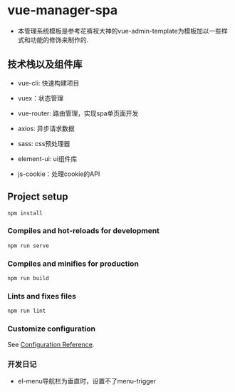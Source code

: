 # vue-manager-spa

- 本管理系统模板是参考花裤衩大神的vue-admin-template为模板加以一些样式和功能的修饰来制作的.

## 技术栈以及组件库

- vue-cli: 快速构建项目

- vuex：状态管理

- vue-router: 路由管理，实现spa单页面开发

- axios: 异步请求数据

- sass: css预处理器

- element-ui: ui组件库

- js-cookie：处理cookie的API

## Project setup

```
npm install
```

### Compiles and hot-reloads for development

```
npm run serve
```

### Compiles and minifies for production

```
npm run build
```

### Lints and fixes files

```
npm run lint
```

### Customize configuration

See [Configuration Reference](https://cli.vuejs.org/config/).

### 开发日记

- el-menu导航栏为垂直时，设置不了menu-trigger
